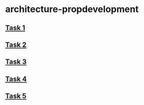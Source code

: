 # architecture-propdevelopment

## [Task 1](./task1/README.md)

## [Task 2](./task2/README.md)

## [Task 3](./task3/README.md)

## [Task 4](./task4/README.md)

## [Task 5](./task5/README.md)
